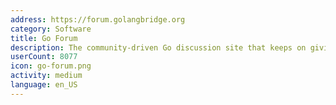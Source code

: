 ```yaml
---
address: https://forum.golangbridge.org
category: Software
title: Go Forum
description: The community-driven Go discussion site that keeps on giving
userCount: 8077
icon: go-forum.png
activity: medium
language: en_US
---
```

